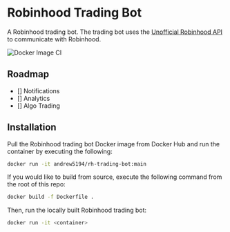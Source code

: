 # Robinhood Trading Bot

A Robinhood trading bot. The trading bot uses the [Unofficial Robinhood API](https://github.com/robinhood-unofficial/pyrh) to communicate with Robinhood.

![Docker Image CI](https://github.com/Andrew5194/rh-trading-bot/actions/workflows/docker-image.yml/badge.svg)

## Roadmap

- [] Notifications
- [] Analytics
- [] Algo Trading

## Installation

Pull the Robinhood trading bot Docker image from Docker Hub and run the container by executing the following:

```bash
docker run -it andrew5194/rh-trading-bot:main
```

If you would like to build from source, execute the following command from the root of this repo:

```bash
docker build -f Dockerfile .
```

Then, run the locally built Robinhood trading bot:

```bash
docker run -it <container>
```
